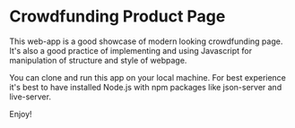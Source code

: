 # Crowdfunding Product Page

This web-app is a good showcase of modern looking crowdfunding page. 
It's also a good practice of implementing and using Javascript for manipulation of structure and style of webpage.

You can clone and run this app on your local machine. For best experience it's best to have installed  Node.js with npm packages like json-server and live-server.

Enjoy!

